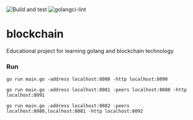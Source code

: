 ![Build and test](https://github.com/okr-go-club/blockchain/actions/workflows/go.yml/badge.svg)
![golangci-lint](https://github.com/okr-go-club/blockchain/actions/workflows/golangci-lint.yml/badge.svg)

# blockchain

Educational project for learning golang and blockchain technology

### Run
```shell
go run main.go -address localhost:8080 -http localhost:8090

go run main.go -address localhost:8081 -peers localhost:8080 -http localhost:8091

go run main.go -address localhost:8082 -peers localhost:8080,localhost:8081 -http localhost:8092
```

